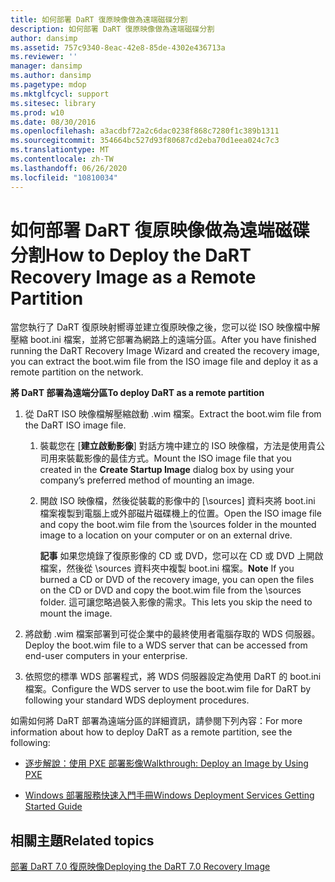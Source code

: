 ```yaml
---
title: 如何部署 DaRT 復原映像做為遠端磁碟分割
description: 如何部署 DaRT 復原映像做為遠端磁碟分割
author: dansimp
ms.assetid: 757c9340-8eac-42e8-85de-4302e436713a
ms.reviewer: ''
manager: dansimp
ms.author: dansimp
ms.pagetype: mdop
ms.mktglfcycl: support
ms.sitesec: library
ms.prod: w10
ms.date: 08/30/2016
ms.openlocfilehash: a3acdbf72a2c6dac0238f868c7280f1c389b1311
ms.sourcegitcommit: 354664bc527d93f80687cd2eba70d1eea024c7c3
ms.translationtype: MT
ms.contentlocale: zh-TW
ms.lasthandoff: 06/26/2020
ms.locfileid: "10810034"
---
```

# <span data-ttu-id="ada49-103">如何部署 DaRT 復原映像做為遠端磁碟分割</span><span class="sxs-lookup"><span data-stu-id="ada49-103">How to Deploy the DaRT Recovery Image as a Remote Partition</span></span>


<span data-ttu-id="ada49-104">當您執行了 DaRT 復原映射嚮導並建立復原映像之後，您可以從 ISO 映像檔中解壓縮 boot.ini 檔案，並將它部署為網路上的遠端分區。</span><span class="sxs-lookup"><span data-stu-id="ada49-104">After you have finished running the DaRT Recovery Image Wizard and created the recovery image, you can extract the boot.wim file from the ISO image file and deploy it as a remote partition on the network.</span></span>

**<span data-ttu-id="ada49-105">將 DaRT 部署為遠端分區</span><span class="sxs-lookup"><span data-stu-id="ada49-105">To deploy DaRT as a remote partition</span></span>**

1.  <span data-ttu-id="ada49-106">從 DaRT ISO 映像檔解壓縮啟動 .wim 檔案。</span><span class="sxs-lookup"><span data-stu-id="ada49-106">Extract the boot.wim file from the DaRT ISO image file.</span></span>

    1.  <span data-ttu-id="ada49-107">裝載您在 [**建立啟動影像**] 對話方塊中建立的 ISO 映像檔，方法是使用貴公司用來裝載影像的最佳方式。</span><span class="sxs-lookup"><span data-stu-id="ada49-107">Mount the ISO image file that you created in the **Create Startup Image** dialog box by using your company’s preferred method of mounting an image.</span></span>

    2.  <span data-ttu-id="ada49-108">開啟 ISO 映像檔，然後從裝載的影像中的 [\\sources] 資料夾將 boot.ini 檔案複製到電腦上或外部磁片磁碟機上的位置。</span><span class="sxs-lookup"><span data-stu-id="ada49-108">Open the ISO image file and copy the boot.wim file from the \\sources folder in the mounted image to a location on your computer or on an external drive.</span></span>

        <span data-ttu-id="ada49-109">**記事** 如果您燒錄了復原影像的 CD 或 DVD，您可以在 CD 或 DVD 上開啟檔案，然後從 \\sources 資料夾中複製 boot.ini 檔案。</span><span class="sxs-lookup"><span data-stu-id="ada49-109">**Note** If you burned a CD or DVD of the recovery image, you can open the files on the CD or DVD and copy the boot.wim file from the \\sources folder.</span></span> <span data-ttu-id="ada49-110">這可讓您略過裝入影像的需求。</span><span class="sxs-lookup"><span data-stu-id="ada49-110">This lets you skip the need to mount the image.</span></span>

         

2.  <span data-ttu-id="ada49-111">將啟動 .wim 檔案部署到可從企業中的最終使用者電腦存取的 WDS 伺服器。</span><span class="sxs-lookup"><span data-stu-id="ada49-111">Deploy the boot.wim file to a WDS server that can be accessed from end-user computers in your enterprise.</span></span>

3.  <span data-ttu-id="ada49-112">依照您的標準 WDS 部署程式，將 WDS 伺服器設定為使用 DaRT 的 boot.ini 檔案。</span><span class="sxs-lookup"><span data-stu-id="ada49-112">Configure the WDS server to use the boot.wim file for DaRT by following your standard WDS deployment procedures.</span></span>

<span data-ttu-id="ada49-113">如需如何將 DaRT 部署為遠端分區的詳細資訊，請參閱下列內容：</span><span class="sxs-lookup"><span data-stu-id="ada49-113">For more information about how to deploy DaRT as a remote partition, see the following:</span></span>

-   [<span data-ttu-id="ada49-114">逐步解說：使用 PXE 部署影像</span><span class="sxs-lookup"><span data-stu-id="ada49-114">Walkthrough: Deploy an Image by Using PXE</span></span>](https://go.microsoft.com/fwlink/?LinkId=212108)

-   [<span data-ttu-id="ada49-115">Windows 部署服務快速入門手冊</span><span class="sxs-lookup"><span data-stu-id="ada49-115">Windows Deployment Services Getting Started Guide</span></span>](https://go.microsoft.com/fwlink/?LinkId=212106)

## <span data-ttu-id="ada49-116">相關主題</span><span class="sxs-lookup"><span data-stu-id="ada49-116">Related topics</span></span>


[<span data-ttu-id="ada49-117">部署 DaRT 7.0 復原映像</span><span class="sxs-lookup"><span data-stu-id="ada49-117">Deploying the DaRT 7.0 Recovery Image</span></span>](deploying-the-dart-70-recovery-image-dart-7.md)

 

 





